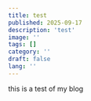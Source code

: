 ```yaml
---
title: test
published: 2025-09-17
description: 'test'
image: ''
tags: []
category: ''
draft: false 
lang: ''
---
```


this is a test of my blog
